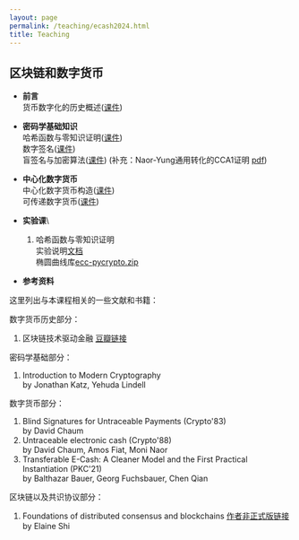 ```yaml
---
layout: page
permalink: /teaching/ecash2024.html
title: Teaching
---
```


## 区块链和数字货币

- **前言** \
  货币数字化的历史概述([课件](/teachings/ecash-slides/ECash1-Intro.pdf))
- **密码学基础知识** \
  哈希函数与零知识证明([课件](/teachings/ecash-slides/ECash2-Crypto1.pdf))\
  数字签名([课件](/teachings/ecash-slides/ECash3-Crypto2.pdf))\
  盲签名与加密算法([课件](/teachings/ecash-slides/ECash4-Crypto3.pdf)) (补充：Naor-Yung通用转化的CCA1证明 [pdf](/teachings/notes/ECash_note1_Naor_Yung.pdf))
 - **中心化数字货币** \
  中心化数字货币构造([课件](/teachings/ecash-slides/ECash5-ECash.pdf))\
  可传递数字货币([课件](/teachings/ecash-slides/ECash6-TECash.pdf))
- **实验课**\
  1. 哈希函数与零知识证明\
  实验说明[文档](/teachings/lab-files/2024-ECashBlockchain-Lab1.pdf)\
  椭圆曲线库[ecc-pycrypto.zip](/teachings/lab-files/ecc-pycrypto-master.zip)

- **参考资料**

这里列出与本课程相关的一些文献和书籍：

数字货币历史部分：
1. 区块链技术驱动金融 [豆瓣链接](https://book.douban.com/subject/26860970/)

密码学基础部分：
1. Introduction to Modern Cryptography\
  by Jonathan Katz, Yehuda Lindell

数字货币部分：
1. Blind Signatures for Untraceable Payments (Crypto'83)\
  by David Chaum
2. Untraceable electronic cash (Crypto'88)\
  by David Chaum, Amos Fiat, Moni Naor
3. Transferable E-Cash: A Cleaner Model and the First Practical Instantiation (PKC'21)\
  by Balthazar Bauer, Georg Fuchsbauer, Chen Qian

区块链以及共识协议部分：
1. Foundations of distributed consensus and blockchains [作者非正式版链接](http://elaineshi.com/docs/blockchain-book.pdf)\
  by Elaine Shi

<br>